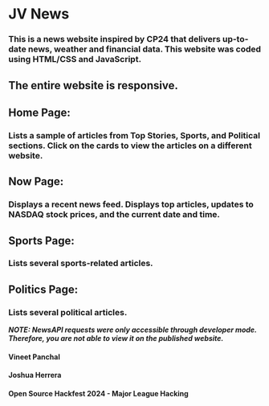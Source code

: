 # JV News
### This is a news website inspired by CP24 that delivers up-to-date news, weather and financial data. This website was coded using HTML/CSS and JavaScript.

## The entire website is responsive.

## Home Page:
### Lists a sample of articles from Top Stories, Sports, and Political sections. Click on the cards to view the articles on a different website.

## Now Page:
### Displays a recent news feed. Displays top articles, updates to NASDAQ stock prices, and the current date and time.

## Sports Page:
### Lists several sports-related articles.

## Politics Page:
### Lists several political articles.


***NOTE: NewsAPI requests were only accessible through developer mode. Therefore, you are not able to view it on the published website.***


#### Vineet Panchal
#### Joshua Herrera
#### Open Source Hackfest 2024 - Major League Hacking
